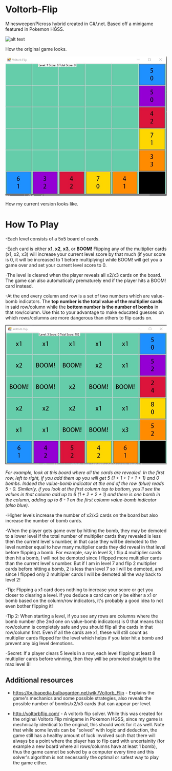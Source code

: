 # Voltorb-Flip
Minesweeper/Picross hybrid created in C#/.net. Based off a minigame featured in Pokemon HGSS.

![alt text](https://cdn.bulbagarden.net/upload/0/02/Voltorb_Flip.png)

How the original game looks.

![alt text](https://github.com/TriducRoyDo/Voltorb-Flip/blob/master/Voltorb%20Flip/prototype2.jpg)

How my current version looks like. 

# How To Play
-Each level consists of a 5x5 board of cards. 

-Each card is either **x1**, **x2**, **x3**, or **BOOM!** Flipping any of the multiplier cards (x1, x2, x3) will increase your current level score by that much (if your score is 0, it will be increased to 1 before multiplying) while BOOM! will get you a game over and set your current level score to 0. 

-The level is cleared when the player reveals all x2/x3 cards on the board. The game can also automatically prematurely end if the player hits a BOOM! card instead.

-At the end every column and row is a set of two numbers which are value-bomb indicators. The **top number is the total value of the multiplier cards** in said row/column while the **bottom number is the number of bombs** in that row/column. Use this to your advantage to make educated guesses on which rows/columns are more dangerous than others to flip cards on.

![alt text](https://github.com/TriducRoyDo/Voltorb-Flip/blob/master/Voltorb%20Flip/revealed_example.jpg)

*For example, look at this board where all the cards are revealed. In the first row, left to right, if you add them up you will get 5 (1 + 1 + 1 + 1 + 1) and 0 bombs. Indeed the value-bomb indicator at the end of the row (blue) reads 5 - 0. Similarly, if you look at the first column top to bottom, you'll see the values in that column add up to 6 (1 + 2 + 2 + 1) and there is one bomb in the column, adding up to 6 - 1 on the first column value-bomb indicator (also blue).* 

-Higher levels increase the number of x2/x3 cards on the board but also increase the number of bomb cards.

-When the player gets game over by hitting the bomb, they may be demoted to a lower level if the total number of multiplier cards they revealed is less then the current level's number, in that case they will be demoted to the level number equal to how many multiplier cards they did reveal in that level before flipping a bomb. For example, say in level 3, I flip 4 multiplier cards then hit a bomb, I will not be demoted since I flipped more multiplier cards than the current level's number. But if I am in level 7 and flip 2 multiplier cards before hitting a bomb, 2 is less than level 7 so I will be demoted, and since I flipped only 2 multilpier cards I will be demoted all the way back to level 2!

-Tip: Flipping a x1 card does nothing to increase your score or get you closer to clearing a level. If you deduce a card can only be either a x1 or bomb based on the column/row indicators, it's probably a good idea to not even bother flipping it!

-Tip 2: When starting a level, if you see any rows are columns where the bomb number (the 2nd one on value-bomb indicators) is 0 that means that row/column is completely safe and you should flip all the cards in that row/column first. Even if all the cards are x1, these will still count as multiplier cards flipped for the level which helps if you later hit a bomb and prevent any big level demotions.

-Secret: If a player clears 5 levels in a row, each level flipping at least 8 multiplier cards before winning, then they will be promoted straight to the max level 8!

## Additional resources
- https://bulbapedia.bulbagarden.net/wiki/Voltorb_Flip - Explains the game's mechanics and some possible strategies, also reveals the possible number of bombs/x2/x3 cards that can appear per level. 

- http://voltorbflip.com/ - A voltorb flip solver. While this was created for the original Voltorb Flip minigame in Pokemon HGSS, since my game is mechnically identical to the original, this should work for it as well. Note that while some levels can be "solved" with logic and deduction, the game still has a healthy amount of luck involved such that there will always be a point where the player has to flip card with uncertainity (for example a new board where all rows/columns have at least 1 bomb), thus the game cannot be solved by a computer every time and this solver's algorithm is not necessarily the optimal or safest way to play the game either. 
